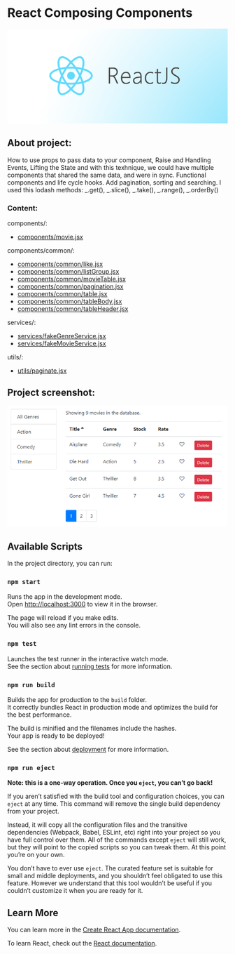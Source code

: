# React Composing Components

![React.js](./images/reactjs.png)

## About project:

How to use props to pass data to your component, Raise and Handling Events, Lifting the State and with this texhnique, we could have multiple components that shared the same data, and were in sync. Functional components and life cycle hooks. Add pagination, sorting and searching.
I used this lodash methods: _.get(), _.slice(), _.take(), _.range(), \_.orderBy()

### Content:

components/:

- [components/movie.jsx]('./src/components/movie.jsx')

components/common/:

- [components/common/like.jsx]('./src/components/common/like.jsx')
- [components/common/listGroup.jsx]('./src/components/common/listGroup.jsx')
- [components/common/movieTable.jsx]('./src/components/common/movieTable.jsx')
- [components/common/pagination.jsx]('./src/components/common/pagination.jsx')
- [components/common/table.jsx]('./src/components/common/table.jsx')
- [components/common/tableBody.jsx]('./src/components/common/tableBody.jsx')
- [components/common/tableHeader.jsx]('./src/components/common/tableHeader.jsx')

services/:

- [services/fakeGenreService.jsx]('./src/services/fakeGenreService.jsx')
- [services/fakeMovieService.jsx]('./src/services/fakeMovieService.jsx')

utils/:

- [utils/paginate.jsx]('./src/utils/paginate.jsx')

## Project screenshot:

![example](./images/1.png)

## Available Scripts

In the project directory, you can run:

### `npm start`

Runs the app in the development mode.<br>
Open [http://localhost:3000](http://localhost:3000) to view it in the browser.

The page will reload if you make edits.<br>
You will also see any lint errors in the console.

### `npm test`

Launches the test runner in the interactive watch mode.<br>
See the section about [running tests](https://facebook.github.io/create-react-app/docs/running-tests) for more information.

### `npm run build`

Builds the app for production to the `build` folder.<br>
It correctly bundles React in production mode and optimizes the build for the best performance.

The build is minified and the filenames include the hashes.<br>
Your app is ready to be deployed!

See the section about [deployment](https://facebook.github.io/create-react-app/docs/deployment) for more information.

### `npm run eject`

**Note: this is a one-way operation. Once you `eject`, you can’t go back!**

If you aren’t satisfied with the build tool and configuration choices, you can `eject` at any time. This command will remove the single build dependency from your project.

Instead, it will copy all the configuration files and the transitive dependencies (Webpack, Babel, ESLint, etc) right into your project so you have full control over them. All of the commands except `eject` will still work, but they will point to the copied scripts so you can tweak them. At this point you’re on your own.

You don’t have to ever use `eject`. The curated feature set is suitable for small and middle deployments, and you shouldn’t feel obligated to use this feature. However we understand that this tool wouldn’t be useful if you couldn’t customize it when you are ready for it.

## Learn More

You can learn more in the [Create React App documentation](https://facebook.github.io/create-react-app/docs/getting-started).

To learn React, check out the [React documentation](https://reactjs.org/).
